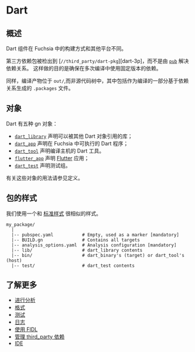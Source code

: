 # Dart


<!--
## Overview

Dart artifacts are not built the same way in Fuchsia as they are on other
platforms.

Instead of relying on [`pub`][pub] to manage dependencies, sources of
third-party packages we depend on are checked into the tree under
[`//third_party/dart-pkg`][dart-3p].
This is to ensure we use consistent versions of our dependencies across multiple
builds.

Likewise, no build output is placed in the source tree as everything goes under
`out/`. That includes `.packages` files which are generated as part of the build
based on a target's dependency.
-->
## 概述

Dart 组件在 Fuchsia 中的构建方式和其他平台不同。

第三方依赖包被检出到 [`//third_party/dart-pkg`][dart-3p]，而不是由 [`pub`][pub] 解决依赖关系。
这样做的目的是确保在多次编译中使用固定版本的依赖。

同样，编译产物位于 `out/`,而非源代码树中，其中包括作为编译的一部分基于依赖关系生成的 `.packages` 文件。

<!--
## Targets

There are five gn targets for building Dart:
- [`dart_library`][target-library] defines a library that can be used by other
Dart targets;
- [`dart_app`][target-app] defines a Dart executable for Fuchsia;
- [`dart_tool`][target-tool] defines a Dart tool for the host;
- [`flutter_app`][target-flutter] defines a [Flutter][flutter] application;
- [`dart_test`][target-test] defines a group of test.

See the definitions of each of these targets for how to use them.
-->
## 对象

Dart 有五种 gn 对象：
- [`dart_library`][target-library] 声明可以被其他 Dart 对象引用的库；
- [`dart_app`][target-app] 声明在 Fuchsia 中可执行的 Dart 程序；
- [`dart_tool`][target-tool] 声明编译主机的 Dart 工具。
- [`flutter_app`][target-flutter] 声明 [Flutter][flutter] 应用；
- [`dart_test`][target-test] 声明测试组。

有关这些对象的用法请参见定义。

<!--
## Package layout

We use a layout very similar to the [standard layout][package-layout].

```
my_package/
  |
  |-- pubspec.yaml           # Empty, used as a marker [mandatory]
  |-- BUILD.gn               # Contains all targets
  |-- analysis_options.yaml  # Analysis configuration [mandatory]
  |-- lib/                   # dart_library contents
  |-- bin/                   # dart_binary's (target) or dart_tool's (host)
  |-- test/                  # dart_test contents
```
-->
## 包的样式

我们使用一个和 [标准样式][package-layout] 很相似的样式。

```
my_package/
  |
  |-- pubspec.yaml           # Empty, used as a marker [mandatory]
  |-- BUILD.gn               # Contains all targets
  |-- analysis_options.yaml  # Analysis configuration [mandatory]
  |-- lib/                   # dart_library contents
  |-- bin/                   # dart_binary's (target) or dart_tool's (host)
  |-- test/                  # dart_test contents
```

<!--
## Going further

- [Running analysis](analysis.md)
- [Style](style.md)
- [Testing](testing.md)
- [Logging](logging.md)
- [Using FIDL](fidl.md)
- [Managing third_party dependencies](third_party.md)
- [IDEs](ides.md)
-->
## 了解更多

- [进行分析](analysis.md)
- [格式](style.md)
- [测试](testing.md)
- [日志](logging.md)
- [使用 FIDL](fidl.md)
- [管理 third_party 依赖](third_party.md)
- [IDE](ides.md)

[pub]: https://www.dartlang.org/tools/pub/get-started "pub"
[package-layout]: https://www.dartlang.org/tools/pub/package-layout "Package layout"
[target-library]: https://fuchsia.googlesource.com/build/+/master/dart/dart_library.gni "dart_library target"
[target-app]: https://fuchsia.googlesource.com/topaz/+/master/runtime/dart_runner/dart_app.gni "dart_app target"
[target-tool]: https://fuchsia.googlesource.com/build/+/master/dart/dart_tool.gni "dart_tool target"
[target-flutter]: https://fuchsia.googlesource.com/topaz/+/master/runtime/flutter_runner/flutter_app.gni "flutter_app target"
[target-test]: https://fuchsia.googlesource.com/build/+/master/dart/dart_test.gni "dart_test target"
[flutter]: https://flutter.io/ "Flutter"